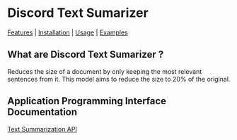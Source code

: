 # Discord Text Sumarizer
[Features](#features) | [Installation](#installation) | [Usage](#usage) | [Examples](#examples)

## What are Discord Text Sumarizer ?

Reduces the size of a document by only keeping the most relevant sentences from it. This model aims to reduce the size to 20% of the original.

## Application Programming Interface Documentation

[Text Summarization API](https://deepai.org/machine-learning-model/summarization)
